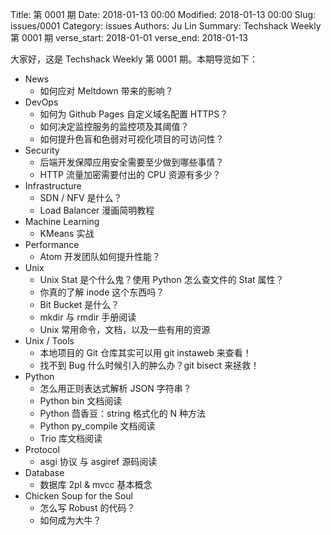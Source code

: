 Title: 第 0001 期
Date: 2018-01-13 00:00
Modified: 2018-01-13 00:00
Slug: issues/0001
Category: issues
Authors: Ju Lin
Summary: Techshack Weekly 第 0001 期
verse_start: 2018-01-01
verse_end: 2018-01-13

大家好，这是 Techshack Weekly 第 0001 期。本期导览如下：

* News
    * 如何应对 Meltdown 带来的影响？
* DevOps
    * 如何为 Github Pages 自定义域名配置 HTTPS？
    * 如何决定监控服务的监控项及其阈值？
    * 如何提升色盲和色弱对可视化项目的可访问性？
* Security
    * 后端开发保障应用安全需要至少做到哪些事情？
    * HTTP 流量加密需要付出的 CPU 资源有多少？
* Infrastructure
    * SDN / NFV 是什么？
    * Load Balancer 漫画简明教程
* Machine Learning
    * KMeans 实战
* Performance
    * Atom 开发团队如何提升性能？
* Unix
    * Unix Stat 是个什么鬼？使用 Python 怎么查文件的 Stat 属性？
    * 你真的了解 inode 这个东西吗？
    * Bit Bucket 是什么？
    * mkdir 与 rmdir 手册阅读
    * Unix 常用命令，文档，以及一些有用的资源
* Unix / Tools
    * 本地项目的 Git 仓库其实可以用 git instaweb 来查看！
    * 找不到 Bug 什么时候引入的肿么办？git bisect 来拯救！
* Python
    * 怎么用正则表达式解析 JSON 字符串？
    * Python bin 文档阅读
    * Python 茴香豆：string 格式化的 N 种方法
    * Python py_compile 文档阅读
    * Trio 库文档阅读
* Protocol
    * asgi 协议 与 asgiref 源码阅读
* Database
    * 数据库 2pl & mvcc 基本概念
* Chicken Soup for the Soul
    * 怎么写 Robust 的代码？
    * 如何成为大牛？
